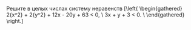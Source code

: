 Решите в целых числах систему неравенств \[\left\{ \begin{gathered}
  2{x^2} + 2{y^2} + 12x - 20y + 63  &lt;  0, \\
  3x + y + 3  &lt;  0.  \\ 
\end{gathered}  \right.\]